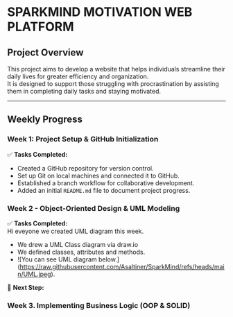 # SPARKMIND MOTIVATION WEB PLATFORM

## Project Overview  
This project aims to develop a website that helps individuals streamline their daily lives for greater efficiency and organization.  
It is designed to support those struggling with procrastination by assisting them in completing daily tasks and staying motivated.  

---

## Weekly Progress  

### **Week 1: Project Setup & GitHub Initialization**  
✅ **Tasks Completed:**  
- Created a GitHub repository for version control.  
- Set up Git on local machines and connected it to GitHub.  
- Established a branch workflow for collaborative development.  
- Added an initial `README.md` file to document project progress.  


### **Week 2 - Object-Oriented Design & UML Modeling**  
✅ **Tasks Completed:**  
  Hi eveyone we created UML diagram this week.
- We drew a UML Class diagram via draw.io
- We defined classes, attributes and methods.
- ![You can see UML diagram below.] (https://raw.githubusercontent.com/Asaltiner/SparkMind/refs/heads/main/UML.jpeg).



📌 **Next Step:**  
### **Week 3. Implementing Business Logic (OOP & SOLID)**
